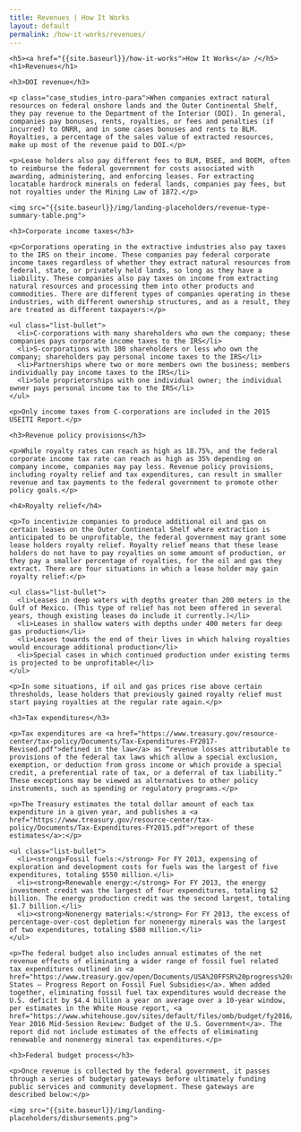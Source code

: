 ```yaml
---
title: Revenues | How It Works
layout: default
permalink: /how-it-works/revenues/
---
```


<div class="container-outer container-padded">

  <article class="container-left-7">

    <h5><a href="{{site.baseurl}}/how-it-works">How It Works</a> /</h5>
    <h1>Revenues</h1>

    <h3>DOI revenue</h3>

    <p class="case_studies_intro-para">When companies extract natural resources on federal onshore lands and the Outer Continental Shelf, they pay revenue to the Department of the Interior (DOI). In general, companies pay bonuses, rents, royalties, or fees and penalties (if incurred) to ONRR, and in some cases bonuses and rents to BLM. Royalties, a percentage of the sales value of extracted resources, make up most of the revenue paid to DOI.</p>

    <p>Lease holders also pay different fees to BLM, BSEE, and BOEM, often to reimburse the federal government for costs associated with awarding, administering, and enforcing leases. For extracting locatable hardrock minerals on federal lands, companies pay fees, but not royalties under the Mining Law of 1872.</p>

    <img src="{{site.baseurl}}/img/landing-placeholders/revenue-type-summary-table.png">

    <h3>Corporate income taxes</h3>

    <p>Corporations operating in the extractive industries also pay taxes to the IRS on their income. These companies pay federal corporate income taxes regardless of whether they extract natural resources from federal, state, or privately held lands, so long as they have a liability. These companies also pay taxes on income from extracting natural resources and processing them into other products and commodities. There are different types of companies operating in these industries, with different ownership structures, and as a result, they are treated as different taxpayers:</p>

    <ul class="list-bullet">
  	  <li>C-corporations with many shareholders who own the company; these companies pays corporate income taxes to the IRS</li>
  	  <li>S-corporations with 100 shareholders or less who own the company; shareholders pay personal income taxes to the IRS</li>
  	  <li>Partnerships where two or more members own the business; members individually pay income taxes to the IRS</li>
  	  <li>Sole proprietorships with one individual owner; the individual owner pays personal income tax to the IRS</li>
    </ul>

    <p>Only income taxes from C-corporations are included in the 2015 USEITI Report.</p>

    <h3>Revenue policy provisions</h3>

    <p>While royalty rates can reach as high as 18.75%, and the federal corporate income tax rate can reach as high as 35% depending on company income, companies may pay less. Revenue policy provisions, including royalty relief and tax expenditures, can result in smaller revenue and tax payments to the federal government to promote other policy goals.</p>

    <h4>Royalty relief</h4>

    <p>To incentivize companies to produce additional oil and gas on certain leases on the Outer Continental Shelf where extraction is anticipated to be unprofitable, the federal government may grant some lease holders royalty relief. Royalty relief means that these lease holders do not have to pay royalties on some amount of production, or they pay a smaller percentage of royalties, for the oil and gas they extract. There are four situations in which a lease holder may gain royalty relief:</p>

    <ul class="list-bullet">
  	  <li>Leases in deep waters with depths greater than 200 meters in the Gulf of Mexico. (This type of relief has not been offered in several years, though existing leases do include it currently.)</li>
  	  <li>Leases in shallow waters with depths under 400 meters for deep gas production</li>
  	  <li>Leases towards the end of their lives in which halving royalties would encourage additional production</li>
  	  <li>Special cases in which continued production under existing terms is projected to be unprofitable</li>
    </ul>

    <p>In some situations, if oil and gas prices rise above certain thresholds, lease holders that previously gained royalty relief must start paying royalties at the regular rate again.</p>

    <h3>Tax expenditures</h3>

    <p>Tax expenditures are <a href="https://www.treasury.gov/resource-center/tax-policy/Documents/Tax-Expenditures-FY2017-Revised.pdf">defined in the law</a> as “revenue losses attributable to provisions of the federal tax laws which allow a special exclusion, exemption, or deduction from gross income or which provide a special credit, a preferential rate of tax, or a deferral of tax liability.” These exceptions may be viewed as alternatives to other policy instruments, such as spending or regulatory programs.</p>

    <p>The Treasury estimates the total dollar amount of each tax expenditure in a given year, and publishes a <a href="https://www.treasury.gov/resource-center/tax-policy/Documents/Tax-Expenditures-FY2015.pdf">report of these estimates</a>:</p>

    <ul class="list-bullet">
  	  <li><strong>Fossil fuels:</strong> For FY 2013, expensing of exploration and development costs for fuels was the largest of five expenditures, totaling $550 million.</li>
  	  <li><strong>Renewable energy:</strong> For FY 2013, the energy investment credit was the largest of four expenditures, totaling $2 billion. The energy production credit was the second largest, totaling $1.7 billion.</li>
  	  <li><strong>Nonenergy materials:</strong> For FY 2013, the excess of percentage-over-cost depletion for nonenergy minerals was the largest of two expenditures, totaling $580 million.</li>
    </ul>

    <p>The federal budget also includes annual estimates of the net revenue effects of eliminating a wider range of fossil fuel related tax expenditures outlined in <a href="https://www.treasury.gov/open/Documents/USA%20FFSR%20progress%20report%20to%20G20%202014%20Final.pdf">United States – Progress Report on Fossil Fuel Subsidies</a>. When added together, eliminating fossil fuel tax expenditures would decrease the U.S. deficit by $4.4 billion a year on average over a 10-year window, per estimates in the White House report, <a href="https://www.whitehouse.gov/sites/default/files/omb/budget/fy2016/assets/16msr.pdf">Fiscal Year 2016 Mid-Session Review: Budget of the U.S. Government</a>. The report did not include estimates of the effects of eliminating renewable and nonenergy mineral tax expenditures.</p>

    <h3>Federal budget process</h3>

    <p>Once revenue is collected by the federal government, it passes through a series of budgetary gateways before ultimately funding public services and community development. These gateways are described below:</p>

    <img src="{{site.baseurl}}/img/landing-placeholders/disbursements.png">

  </article>

</div>
